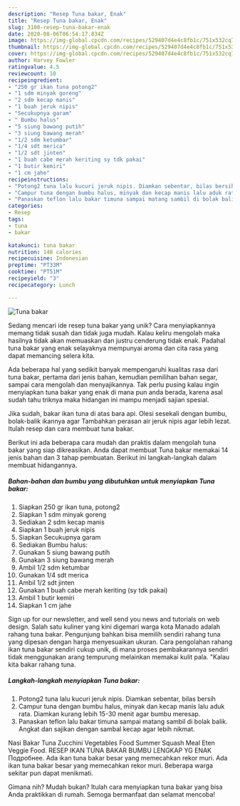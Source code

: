 ```yaml
---
description: "Resep Tuna bakar, Enak"
title: "Resep Tuna bakar, Enak"
slug: 3100-resep-tuna-bakar-enak
date: 2020-08-06T06:54:17.834Z
image: https://img-global.cpcdn.com/recipes/529407d4e4c8fb1c/751x532cq70/tuna-bakar-foto-resep-utama.jpg
thumbnail: https://img-global.cpcdn.com/recipes/529407d4e4c8fb1c/751x532cq70/tuna-bakar-foto-resep-utama.jpg
cover: https://img-global.cpcdn.com/recipes/529407d4e4c8fb1c/751x532cq70/tuna-bakar-foto-resep-utama.jpg
author: Harvey Fowler
ratingvalue: 4.5
reviewcount: 10
recipeingredient:
- "250 gr ikan tuna potong2"
- "1 sdm minyak goreng"
- "2 sdm kecap manis"
- "1 buah jeruk nipis"
- "Secukupnya garam"
- " Bumbu halus"
- "5 siung bawang putih"
- "3 siung bawang merah"
- "1/2 sdm ketumbar"
- "1/4 sdt merica"
- "1/2 sdt jinten"
- "1 buah cabe merah keriting sy tdk pakai"
- "1 butir kemiri"
- "1 cm jahe"
recipeinstructions:
- "Potong2 tuna lalu kucuri jeruk nipis. Diamkan sebentar, bilas bersih"
- "Campur tuna dengan bumbu halus, minyak dan kecap manis lalu aduk rata. Diamkan kurang lebih 15-30 menit agar bumbu meresap."
- "Panaskan teflon lalu bakar timuna sampai matang sambil di bolak balik. Angkat dan sajikan dengan sambal kecap agar lebih nikmat."
categories:
- Resep
tags:
- tuna
- bakar

katakunci: tuna bakar 
nutrition: 148 calories
recipecuisine: Indonesian
preptime: "PT33M"
cooktime: "PT51M"
recipeyield: "3"
recipecategory: Lunch

---
```



![Tuna bakar](https://img-global.cpcdn.com/recipes/529407d4e4c8fb1c/751x532cq70/tuna-bakar-foto-resep-utama.jpg)

Sedang mencari ide resep tuna bakar yang unik? Cara menyiapkannya memang tidak susah dan tidak juga mudah. Kalau keliru mengolah maka hasilnya tidak akan memuaskan dan justru cenderung tidak enak. Padahal tuna bakar yang enak selayaknya mempunyai aroma dan cita rasa yang dapat memancing selera kita.

Ada beberapa hal yang sedikit banyak mempengaruhi kualitas rasa dari tuna bakar, pertama dari jenis bahan, kemudian pemilihan bahan segar, sampai cara mengolah dan menyajikannya. Tak perlu pusing kalau ingin menyiapkan tuna bakar yang enak di mana pun anda berada, karena asal sudah tahu triknya maka hidangan ini mampu menjadi sajian spesial.

Jika sudah, bakar ikan tuna di atas bara api. Olesi sesekali dengan bumbu, bolak-balik ikannya agar Tambahkan perasan air jeruk nipis agar lebih lezat. Itulah resep dan cara membuat tuna bakar.


Berikut ini ada beberapa cara mudah dan praktis dalam mengolah tuna bakar yang siap dikreasikan. Anda dapat membuat Tuna bakar memakai 14 jenis bahan dan 3 tahap pembuatan. Berikut ini langkah-langkah dalam membuat hidangannya.

<!--inarticleads1-->

##### Bahan-bahan dan bumbu yang dibutuhkan untuk menyiapkan Tuna bakar:

1. Siapkan 250 gr ikan tuna, potong2
1. Siapkan 1 sdm minyak goreng
1. Sediakan 2 sdm kecap manis
1. Siapkan 1 buah jeruk nipis
1. Siapkan Secukupnya garam
1. Sediakan  Bumbu halus:
1. Gunakan 5 siung bawang putih
1. Gunakan 3 siung bawang merah
1. Ambil 1/2 sdm ketumbar
1. Gunakan 1/4 sdt merica
1. Ambil 1/2 sdt jinten
1. Gunakan 1 buah cabe merah keriting (sy tdk pakai)
1. Ambil 1 butir kemiri
1. Siapkan 1 cm jahe


Sign up for our newsletter, and well send you news and tutorials on web design. Salah satu kuliner yang kini digemari warga kota Manado adalah rahang tuna bakar. Pengunjung bahkan bisa memilih sendiri rahang tuna yang dipesan dengan harga menyesuaikan ukuran. Cara pengolahan rahang ikan tuna bakar sendiri cukup unik, di mana proses pembakarannya sendiri tidak menggunakan arang tempurung melainkan memakai kulit pala. &#34;Kalau kita bakar rahang tuna. 

<!--inarticleads2-->

##### Langkah-langkah menyiapkan Tuna bakar:

1. Potong2 tuna lalu kucuri jeruk nipis. Diamkan sebentar, bilas bersih
1. Campur tuna dengan bumbu halus, minyak dan kecap manis lalu aduk rata. Diamkan kurang lebih 15-30 menit agar bumbu meresap.
1. Panaskan teflon lalu bakar timuna sampai matang sambil di bolak balik. Angkat dan sajikan dengan sambal kecap agar lebih nikmat.


Nasi Bakar Tuna Zucchini Vegetables Food Summer Squash Meal Eten Veggie Food. RESEP IKAN TUNA BAKAR BUMBU LENGKAP YG ENAK Подробнее. Ada ikan tuna bakar besar yang memecahkan rekor muri. Ada ikan tuna bakar besar yang memecahkan rekor muri. Beberapa warga sekitar pun dapat menikmati. 

Gimana nih? Mudah bukan? Itulah cara menyiapkan tuna bakar yang bisa Anda praktikkan di rumah. Semoga bermanfaat dan selamat mencoba!
